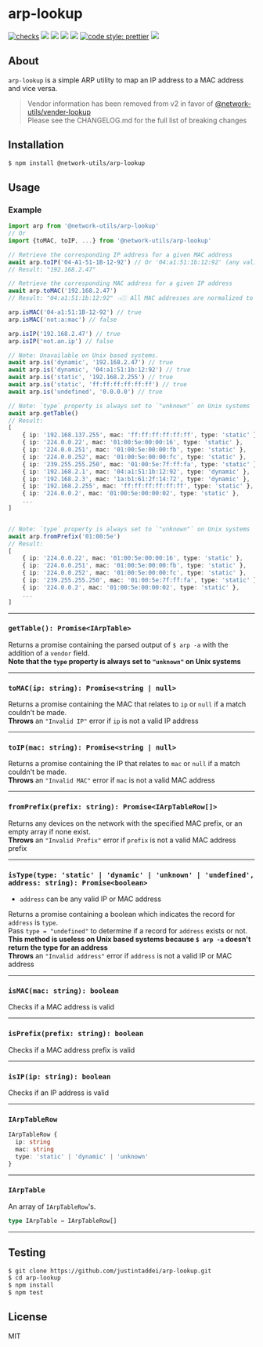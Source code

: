 # arp-lookup

[![checks](https://github.com/justintaddei/arp-lookup/actions/workflows/tests.yml/badge.svg?branch=master)](https://github.com/justintaddei/arp-lookup/actions/workflows/tests.yml)
![](https://img.shields.io/github/issues-raw/justintaddei/arp-lookup.svg?style=flat)
![](https://img.shields.io/npm/v/@network-utils/arp-lookup.svg?style=flat)
![](https://img.shields.io/npm/dt/@network-utils/arp-lookup.svg?style=flat)
![](https://img.shields.io/npm/l/@network-utils/arp-lookup.svg?style=flat)
[![code style: prettier](https://img.shields.io/badge/code_style-prettier-ff69b4.svg?style=flat)](https://github.com/prettier/prettier)
![](https://img.shields.io/badge/language-typescript-blue.svg?style=flat)

## About

`arp-lookup` is a simple ARP utility to map an IP address to a MAC address and vice versa.

> Vendor information has been removed from v2 in favor of [@network-utils/vender-lookup](https://www.npmjs.com/package/@network-utils/vendor-lookup)  
> Please see the CHANGELOG.md for the full list of breaking changes

## Installation

```bash
$ npm install @network-utils/arp-lookup
```

## Usage

### Example

```typescript
import arp from '@network-utils/arp-lookup'
// Or
import {toMAC, toIP, ...} from '@network-utils/arp-lookup'

// Retrieve the corresponding IP address for a given MAC address
await arp.toIP('04-A1-51-1B-12-92') // Or '04:a1:51:1b:12:92' (any valid MAC format)
// Result: "192.168.2.47"

// Retrieve the corresponding MAC address for a given IP address
await arp.toMAC('192.168.2.47')
// Result: "04:a1:51:1b:12:92" 👈🏼 All MAC addresses are normalized to this format

arp.isMAC('04-a1:51:1B-12-92') // true
arp.isMAC('not:a:mac') // false

arp.isIP('192.168.2.47') // true
arp.isIP('not.an.ip') // false

// Note: Unavailable on Unix based systems.
await arp.is('dynamic', '192.168.2.47') // true
await arp.is('dynamic', '04:a1:51:1b:12:92') // true
await arp.is('static', '192.168.2.255') // true
await arp.is('static', 'ff:ff:ff:ff:ff:ff') // true
await arp.is('undefined', '0.0.0.0') // true

// Note: `type` property is always set to `"unknown"` on Unix systems
await arp.getTable()
// Result:
[
    { ip: '192.168.137.255', mac: 'ff:ff:ff:ff:ff:ff', type: 'static' },
    { ip: '224.0.0.22', mac: '01:00:5e:00:00:16', type: 'static' },
    { ip: '224.0.0.251', mac: '01:00:5e:00:00:fb', type: 'static' },
    { ip: '224.0.0.252', mac: '01:00:5e:00:00:fc', type: 'static' },
    { ip: '239.255.255.250', mac: '01:00:5e:7f:ff:fa', type: 'static' },
    { ip: '192.168.2.1', mac: '04:a1:51:1b:12:92', type: 'dynamic' },
    { ip: '192.168.2.3', mac: '1a:b1:61:2f:14:72', type: 'dynamic' },
    { ip: '192.168.2.255', mac: 'ff:ff:ff:ff:ff:ff', type: 'static' },
    { ip: '224.0.0.2', mac: '01:00:5e:00:00:02', type: 'static' },
    ...
]


// Note: `type` property is always set to `"unknown"` on Unix systems
await arp.fromPrefix('01:00:5e')
// Result:
[
    { ip: '224.0.0.22', mac: '01:00:5e:00:00:16', type: 'static' },
    { ip: '224.0.0.251', mac: '01:00:5e:00:00:fb', type: 'static' },
    { ip: '224.0.0.252', mac: '01:00:5e:00:00:fc', type: 'static' },
    { ip: '239.255.255.250', mac: '01:00:5e:7f:ff:fa', type: 'static' },
    { ip: '224.0.0.2', mac: '01:00:5e:00:00:02', type: 'static' },
    ...
]
```

---

### `getTable(): Promise<IArpTable>`

Returns a promise containing the parsed output of `$ arp -a` with the addition of a `vendor` field.  
**Note that the `type` property is always set to `"unknown"` on Unix systems**

---

### `toMAC(ip: string): Promise<string | null>`

Returns a promise containing the MAC that relates to `ip` or `null` if a match couldn't be made.  
**Throws** an `"Invalid IP"` error if `ip` is not a valid IP address

---

### `toIP(mac: string): Promise<string | null>`

Returns a promise containing the IP that relates to `mac` or `null` if a match couldn't be made.  
**Throws** an `"Invalid MAC"` error if `mac` is not a valid MAC address

---

### `fromPrefix(prefix: string): Promise<IArpTableRow[]>`

Returns any devices on the network with the specified MAC prefix, or an empty array if none exist.  
**Throws** an `"Invalid Prefix"` error if `prefix` is not a valid MAC address prefix


---

### `isType(type: 'static' | 'dynamic' | 'unknown' | 'undefined', address: string): Promise<boolean>`

- `address` can be any valid IP or MAC address

Returns a promise containing a boolean which indicates the record for `address` is `type`.  
Pass `type = "undefined"` to determine if a record for `address` exists or not.  
**This method is useless on Unix based systems because `$ arp -a` doesn't return the type for an address**  
**Throws** an `"Invalid address"` error if `address` is not a valid IP or MAC address

---

### `isMAC(mac: string): boolean`

Checks if a MAC address is valid

---

### `isPrefix(prefix: string): boolean`

Checks if a MAC address prefix is valid

---

### `isIP(ip: string): boolean`

Checks if an IP address is valid

---

### `IArpTableRow`

```typescript
IArpTableRow {
  ip: string
  mac: string
  type: 'static' | 'dynamic' | 'unknown'
}
```

---

### `IArpTable`

An array of `IArpTableRow`'s.
```typescript
type IArpTable = IArpTableRow[]
```

---

## Testing

```bash
$ git clone https://github.com/justintaddei/arp-lookup.git
$ cd arp-lookup
$ npm install
$ npm test
```

## License

MIT
